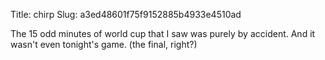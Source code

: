 Title: chirp
Slug: a3ed48601f75f9152885b4933e4510ad

The 15 odd minutes of world cup that I saw was purely by accident. And it wasn't even tonight's game. (the final, right?)
